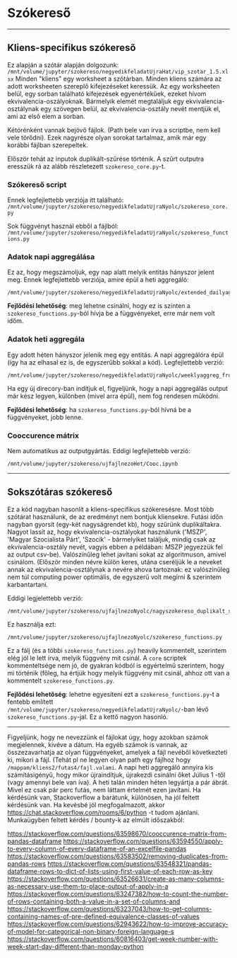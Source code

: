 # Szókereső
---
## Kliens-specifikus szókereső

Ez alapján a szótár alapján dolgozunk:  `/mnt/volume/jupyter/szokereso/negyedikfeladatUjraHat/vip_szotar_1.5.xlsx`
Minden "kliens" egy worksheet a szótárban. Minden kliens számára az adott worksheeten szereplő kifejezéseket keressük.
Az egy worksheeten belül, egy sorban található kifejezések egyenértékűek, ezeket hívom ekvivalencia-oszályoknak.
Bármelyik elemét megtaláljuk egy ekvivalencia-osztálynak egy szövegen belül, az ekvivalencia-osztály nevét mentjük el, ami az első elem a sorban.

Kétórénként vannak bejövő fájlok. (Path bele van írva a scriptbe, nem kell vele törődni). Ezek nagyrésze olyan sorokat tartalmaz, amik már egy korábbi fájlban szerepeltek.

Először tehát az inputok duplikált-szűrése történik. A szűrt outputra eresszük rá az alább részletezett `szokereso_core.py`-t.

### Szókereső script

Ennek legfejlettebb verziója itt található:
`/mnt/volume/jupyter/szokereso/negyedikfeladatUjraNyolc/szokereso_core.py`

Sok függvényt használ ebből a fájlból:
`/mnt/volume/jupyter/szokereso/negyedikfeladatUjraNyolc/szokereso_functions.py`

### Adatok napi aggregálása

Ez az, hogy megszámoljuk, egy nap alatt melyik entitás hányszor jelent meg. Ennek legfejlettebb verziója, amire épül a heti aggregáló:

    /mnt/volume/jupyter/szokereso/negyedikfeladatUjraNyolc/extended_dailyaggreg_outputsTwo.py
    
**Fejlődési lehetőség**: meg lehetne csinálni, hogy ez is szinten a `szokereso_functions.py`-ból hívja be a függvényeket, erre már nem volt időm.

### Adatok heti aggregála

Egy adott héten hányszor jelenik meg egy entitás. A napi aggregálóra épül (így ha az elhasal ez is, de egyszerűbb sokkal a kód).
Legfejlettebb verzió:
    
    /mnt/volume/jupyter/szokereso/negyedikfeladatUjraNyolc/weeklyaggreg_from_dailyaggreg_dbcompatible_output.py

Ha egy új direcory-ban indítjuk el, figyeljünk, hogy a napi aggregálás output már kész legyen, különben (mivel arra épül), nem fog rendesen működni.

**Fejlődési lehetőség**: ha `szokereso_functions.py`-ból hívná be a függvényeket, jobb lenne.

### Cooccurence mátrix

Nem automatikus az outputgyártás. Eddigi legfejlettebb verzió:

    /mnt/volume/jupyter/szokereso/ujfajlnezoHet/Cooc.ipynb

---

## Sokszótáras szókereső

Ez a kód nagyban hasonlít a kliens-specifikus szókeresésre. Most több szótárat használunk, de az eredményt nem bontjuk kliensekre. Futási időn nagyban gyorsít (egy-két nagyságrendet kb), hogy szűrünk duplikáltakra. Nagyot lassít az, hogy ekvivalencia-osztályokat használunk ('MSZP', 'Magyar Szocialista Párt', 'Szocik' - bármelyiket találjuk, mindig csak az ekvivalencia-osztály nevét, vagyis ebben a példában: MSZP jegyezzük fel az output csv-be). Valószínűleg lehet javítani sokat az algoritmuson, amivel csinálom. (Először minden névre külön keres, utána cseréljük le a neveket annak az ekvivalencia-osztálynak a nevére ahova tartoznak: ez valószínűleg nem túl computing power optimális, de egyszerű volt megírni & szerintem karbantartani. 

Eddigi legjelettebb verzió:

    /mnt/volume/jupyter/szokereso/ujfajlnezoNyolc/nagyszokereso_duplikalt_szuressel_ekvivalenciaosztalyokkal.py
    
Ez használja ezt:

    /mnt/volume/jupyter/szokereso/ujfajlnezoNyolc/szokereso_functions.py

Ez a fálj (és a többi `szokereso_functions.py`) heavily kommentelt, szerintem elég jól le lett írva, melyik függvény mit csinál. A `core` scriptek kommenteltsége nem jó, de gyakran kódból is egyértelmű szerintem, hogy mi történik (főleg, ha értjük hogy melyik függvény mit csinál, ahhoz ott van a kommentelt `szokereso_functions.py`.

**Fejlődési lehetőség**: lehetne egyesíteni ezt a `szokereso_functions.py`-t a fentebb említett `/mnt/volume/jupyter/szokereso/negyedikfeladatUjraNyolc/`-ban lévő `szokereso_functions.py`-jal. Ez a kettő nagyon hasonló.

---

Figyeljünk, hogy ne nevezzünk el fájlokat úgy, hogy azokban számok megjelennek, kivéve a dátum. Ha egyéb számok is vannak, az összezavarhatja az olyan függvényeket, amelyek a fájl nevéből következteti ki, mikori a fájl. (Tehát pl ne legyen olyan path egy fájlhoz hogy `/mappam/kliens2/futas4/fajl.valami`. A napi heti aggregáló annyira kis számításigényű, hogy mikor újraindítjuk, újrakezdi csinálni őket Július 1 -től (vagy amennyi bele van íva). A heti talán minden héten legyártja a pár ábrát. Mivel ez csak pár perc futás, nem láttam értelmét ezen javítani. Ha kérdésünk van, Stackoverflow a barátunk, különösen, ha jól feltett kérdésünk van. Ha kevésbé jól megfogalmazott, akkor https://chat.stackoverflow.com/rooms/6/python -t tudom ajánlani. Munkaügyben feltett kérdés / bounty-k az elmúlt időszakból:

https://stackoverflow.com/questions/63598670/cooccurence-matrix-from-pandas-dataframe
https://stackoverflow.com/questions/63594550/apply-to-every-column-of-every-dataframe-of-an-excelfile-pandas
https://stackoverflow.com/questions/63583502/removing-duplicates-from-pandas-rows
https://stackoverflow.com/questions/63548321/pandas-dataframe-rows-to-dict-of-lists-using-first-value-of-each-row-as-key
https://stackoverflow.com/questions/63526631/create-as-many-columns-as-necessary-use-them-to-place-output-of-apply-in-a
https://stackoverflow.com/questions/63247382/how-to-count-the-number-of-rows-containing-both-a-value-in-a-set-of-columns-and
https://stackoverflow.com/questions/63237043/how-to-get-columns-containing-names-of-pre-defined-equivalence-classes-of-values
https://stackoverflow.com/questions/62943622/how-to-improve-accuracy-of-model-for-categorical-non-binary-foreign-language-s
https://stackoverflow.com/questions/60816403/get-week-number-with-week-start-day-different-than-monday-python


